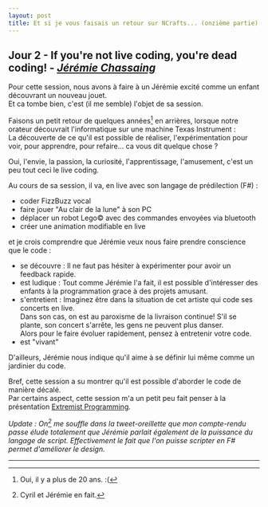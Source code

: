 ```yaml
---
layout: post
title: Et si je vous faisais un retour sur NCrafts... (onzième partie)
---
```


## Jour 2 - If you're not live coding, you're dead coding! - [*Jérémie Chassaing*][JeremieChassaing]

Pour cette session, nous avons à faire à un Jérémie excité comme un enfant découvrant un nouveau jouet.  
Et ca tombe bien, c'est (il me semble) l'objet de sa session. 

Faisons un petit retour de quelques années[^1] en arrières, lorsque notre orateur découvrait l'informatique sur une machine Texas Instrument :  
La découverte de ce qu'il est possible de réaliser, l'expérimentation pour voir, pour apprendre, pour refaire... ca vous dit quelque chose ?

Oui, l'envie, la passion, la curiosité, l'apprentissage, l'amusement, c'est un peu tout ceci le live coding.

Au cours de sa session, il va, en live avec son langage de prédilection (F#) : 

* coder FizzBuzz vocal
* faire jouer "Au clair de la lune" à son PC
* déplacer un robot Lego© avec des commandes envoyées via bluetooth
* créer une animation modifiable en live

et je crois comprendre que Jérémie veux nous faire prendre conscience que le code : 

* se découvre : Il ne faut pas hésiter à expérimenter pour avoir un feedback rapide.
* est ludique : Tout comme Jérémie l'a fait, il est possible d'intéresser des enfants à la programmation grace à des projets amusant.
* s'entretient : Imaginez être dans la situation de cet artiste qui code ses concerts en live.  
Dans son cas, on est au paroxisme de la livraison continue! S'il se plante, son concert s'arrête, les gens ne peuvent plus danser.  
Alors pour le faire évoluer rapidement, pensez à entretenir votre code.
* est "vivant"

D'ailleurs, Jérémie nous indique qu'il aime à se définir lui même comme un jardinier du code.

Bref, cette session a su montrer qu'il est possible d'aborder le code de manière décalé.  
Par certains aspect, cette session m'a un petit peu fait penser à la présentation [Extremist Programming][ExtremistProgramming].

*Update : On[^2] me souffle dans la tweet-oreillette que mon compte-rendu passe élude totalement que Jérémie parlait également de la puissance du langage de script. Effectivement le fait que l'on puisse scripter en F# permet d'améliorer le design.*

---

[^1]: Oui, il y a plus de 20 ans. :(
[^2]: Cyril et Jérémie en fait.

[JeremieChassaing]: https://twitter.com/thinkb4coding
[ExtremistProgramming]: https://www.youtube.com/watch?v=yKKn8WuEY94